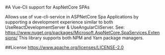 #A Vue-Cli support for AspNetCore SPAs

Allows use of vue-cli-service in ASPNetCore Spa Applications by supporting a development experience similar to both UseReactDevelopmentServer & UseAngularCliServer.
See: https://www.nuget.org/packages/Microsoft.AspNetCore.SpaServices.Extensions/
This library supports both NPM and Yarn package managers.

##License
https://www.apache.org/licenses/LICENSE-2.0